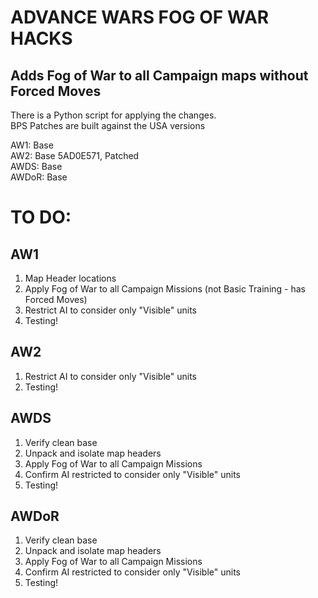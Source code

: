 # ADVANCE WARS FOG OF WAR HACKS
## Adds Fog of War to all Campaign maps without Forced Moves
There is a Python script for applying the changes.        
BPS Patches are built against the USA versions

AW1: Base    
AW2: Base 5AD0E571, Patched    
AWDS: Base    
AWDoR: Base    

# TO DO:
## AW1
1. Map Header locations
2. Apply Fog of War to all Campaign Missions (not Basic Training - has Forced Moves)
3. Restrict AI to consider only "Visible" units
4. Testing!

## AW2
1. Restrict AI to consider only "Visible" units
2. Testing!

## AWDS
1. Verify clean base
2. Unpack and isolate map headers
3. Apply Fog of War to all Campaign Missions
4. Confirm AI restricted to consider only "Visible" units
5. Testing!

## AWDoR
1. Verify clean base
2. Unpack and isolate map headers
3. Apply Fog of War to all Campaign Missions
4. Confirm AI restricted to consider only "Visible" units
5. Testing!
